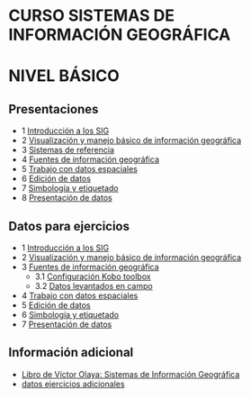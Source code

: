# CURSO SISTEMAS DE INFORMACIÓN GEOGRÁFICA

# NIVEL BÁSICO

## Presentaciones

* 1 [Introducción a los SIG](https://prezi.com/xqchyd2kyll9/?token=5a9f1d0a35398ad521666b786e6312eac439daa6dd0e8eb21a0cd104ea754474&utm_campaign=share&utm_medium=copy)
* 2 [Visualización y manejo básico de información geográfica]()
* 3 [Sistemas de referencia](https://prezi.com/dly7amsks1kc/?token=d01a1ab5f9ff43f3be9b6b3054866675f73dc23e2090e26ee16da94a42dec4fa&utm_campaign=share&utm_medium=copy&rc=ex0share)
* 4 [Fuentes de información geográfica](https://prezi.com/xriqu35ms4_f/?token=504f54a1e9e45e7918db3972edd5dcc9550347dbeac963a93f26908e7c4743dc&utm_campaign=share&utm_medium=copy&rc=ex0share)
* 5 [Trabajo con datos espaciales]()
* 6 [Edición de datos]()
* 7 [Simbología y etiquetado](http://prezi.com/mju2roq_ebtw/?utm_campaign=share&utm_medium=copy&rc=ex0share)
* 8 [Presentación de datos]()

## Datos para ejercicios

* 1 [Introducción a los SIG](https://drive.google.com/open?id=0BzlSI5GKglNmbUd6RWh4N2l6TVE)
* 2 [Visualización y manejo básico de información geográfica](https://drive.google.com/open?id=0BzlSI5GKglNmRmRLZ29hc0tQLU0)
* 3 [Fuentes de información geográfica](https://www.dropbox.com/s/24p38ie6mmzyp2j/datos%20campo.csv?dl=0)
  * 3.1 [Configuración Kobo toolbox]()
  * 3.2 [Datos levantados en campo]()
* 4 [Trabajo con datos espaciales](https://drive.google.com/open?id=0BzlSI5GKglNmOHlDbE95anZzcDA)
* 5 [Edición de datos](https://drive.google.com/open?id=0BzlSI5GKglNmOXdYQ0Y5eFZYTlk)
* 6 [Simbología y etiquetado](https://drive.google.com/open?id=0BzlSI5GKglNmemNxdjZsdVBhMkE)
* 7 [Presentación de datos](https://drive.google.com/open?id=0BzlSI5GKglNmc0VlMHpsZEhTeDg)


## Información adicional

* [Libro de Víctor Olaya: Sistemas de Información Geográfica](http://volaya.github.io/libro-sig/)
* [datos ejercicios adicionales](https://www.dropbox.com/s/wz27vf344ghuhli/BASE%20VILCABAMBA.rar?dl=0)
